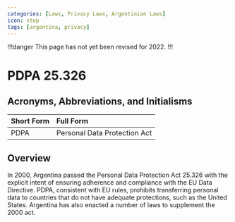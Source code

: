 ```yaml
---
categories: [Laws, Privacy Laws, Argentinian Laws]
icon: stop
tags: [argentina, privacy]
---
```


!!!danger
This page has not yet been revised for 2022.
!!!

# PDPA 25.326

## Acronyms, Abbreviations, and Initialisms

Short Form | Full Form
:--- | :---
PDPA | Personal Data Protection Act

## Overview

In 2000, Argentina passed the Personal Data Protection Act 25.326 with the explicit intent of ensuring adherence and compliance with the EU Data Directive. PDPA, consistent with EU rules, prohibits transferring personal data to countries that do not have adequate protections, such as the United States. Argentina has also enacted a number of laws to supplement the 2000 act.
